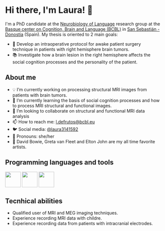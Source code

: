 
# Hi there, I'm Laura! 👋

I'm a PhD candidate at the [Neurobiology of Language](https://twitter.com/NeuroLang_BCBL) research group at the [Basque center on Cognition, Brain and Language (BCBL)](https://www.bcbl.eu/es/investigacion/grupos-de-investigacion/neurobiologa-lenguaje) in [San Sebastián - Donostia](https://www.sansebastianturismoa.eus/es/) (Spain). 
My thesis is oriented to 2 main goals:
- :hospital: Develop an intraoperative protocol for awake patient surgery technique in patients with right hemisphere brain tumors.
- :books: Investigate how a brain lesion in the right hemisphere affects the social cognition processes and the personality of the patient.

## About me
- :bulb: I’m currently working on processing structural MRI images from patients with brain tumors.
- :seedling: I’m currently learning the basis of social cognition processes and how to process MRI structural and functional images.
- :dancers: I’m looking to collaborate on structural and functional MRI data analysis
- :mailbox: How to reach me: l.defrutos@bcbl.eu
- :bird: Social media: [@laura3141592]( https://twitter.com/laura3141592?t=07ylNOY2Bha5Xtcf_pIEEw&s=08)
- :woman: Pronouns: she/her
- :musical_score: David Bowie, Greta van Fleet and Elton John are my all time favorite artists.

## Programming languages and tools
<img src="https://cdn.jsdelivr.net/gh/devicons/devicon/icons/matlab/matlab-original.svg" height=50 width=50/> <img src="https://cdn.jsdelivr.net/gh/devicons/devicon/icons/rstudio/rstudio-original.svg" height=50 width=50/> <img src="https://cdn.jsdelivr.net/gh/devicons/devicon/icons/arduino/arduino-original-wordmark.svg" height=50 width=50/>

## Tecnhical abilities
- Qualified user of MRI and MEG imaging techniques.
- Experience recording MRI data with childre.
- Experience recording data from patients with intracranial electrodes.
          
          
          
          
                    
